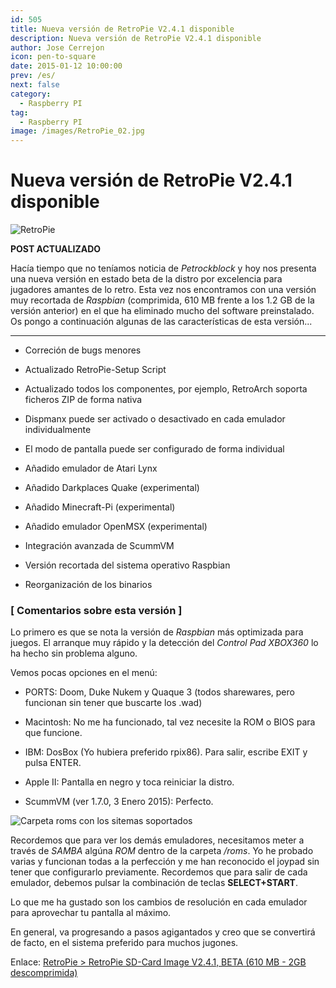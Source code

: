 ```yaml
---
id: 505
title: Nueva versión de RetroPie V2.4.1 disponible
description: Nueva versión de RetroPie V2.4.1 disponible
author: Jose Cerrejon
icon: pen-to-square
date: 2015-01-12 10:00:00
prev: /es/
next: false
category:
  - Raspberry PI
tag:
  - Raspberry PI
image: /images/RetroPie_02.jpg
---
```


# Nueva versión de RetroPie V2.4.1 disponible

![RetroPie](/images/RetroPie_02.jpg)

**POST ACTUALIZADO**

Hacía tiempo que no teníamos noticia de *Petrockblock* y hoy nos presenta una nueva versión en estado beta de la distro por excelencia para jugadores amantes de lo retro. Esta vez nos encontramos con una versión muy recortada de *Raspbian* (comprimida, 610 MB frente a los 1.2 GB de la versión anterior) en el que ha eliminado mucho del software preinstalado. Os pongo a continuación algunas de las características de esta versión...

- - -

* Correción de bugs menores

* Actualizado RetroPie-Setup Script

* Actualizado todos los componentes, por ejemplo, RetroArch soporta ficheros ZIP de forma nativa

* Dispmanx puede ser activado o desactivado en cada emulador individualmente

* El modo de pantalla puede ser configurado de forma individual

* Añadido emulador de Atari Lynx 

* Añadido Darkplaces Quake (experimental)

* Añadido Minecraft-Pi (experimental)

* Añadido emulador OpenMSX (experimental)

* Integración avanzada de ScummVM

* Versión recortada del sistema operativo Raspbian

* Reorganización de los binarios

### [ Comentarios sobre esta versión ]

Lo primero es que se nota la versión de *Raspbian* más optimizada para juegos. El arranque muy rápido y la detección del *Control Pad XBOX360* lo ha hecho sin problema alguno. 

Vemos pocas opciones en el menú:

* PORTS: Doom, Duke Nukem y Quaque 3 (todos sharewares, pero funcionan sin tener que buscarte los .wad)

* Macintosh: No me ha funcionado, tal vez necesite la ROM o BIOS para que funcione.

* IBM: DosBox (Yo hubiera preferido rpix86). Para salir, escribe EXIT y pulsa ENTER.

* Apple II: Pantalla en negro y toca reiniciar la distro. 

* ScummVM (ver 1.7.0, 3 Enero 2015): Perfecto. 

![Carpeta roms con los sitemas soportados](/images/2015/01/retropie_roms.png "Carpeta roms con los sitemas soportados")

Recordemos que para ver los demás emuladores, necesitamos meter a través de *SAMBA* algúna *ROM* dentro de la carpeta */roms*. Yo he probado varias y funcionan todas a la perfección y me han reconocido el joypad sin tener que configurarlo previamente. Recordemos que para salir de cada emulador, debemos pulsar la combinación de teclas **SELECT+START**.

Lo que me ha gustado son los cambios de resolución en cada emulador para aprovechar tu pantalla al máximo.

En general, va progresando a pasos agigantados y creo que se convertirá de facto, en el sistema preferido para muchos jugones.

Enlace: [RetroPie > RetroPie SD-Card Image V2.4.1, BETA (610 MB - 2GB descomprimida)](http://blog.petrockblock.com/download/retropie-sd-card-image-v2-4-small-beta/)
